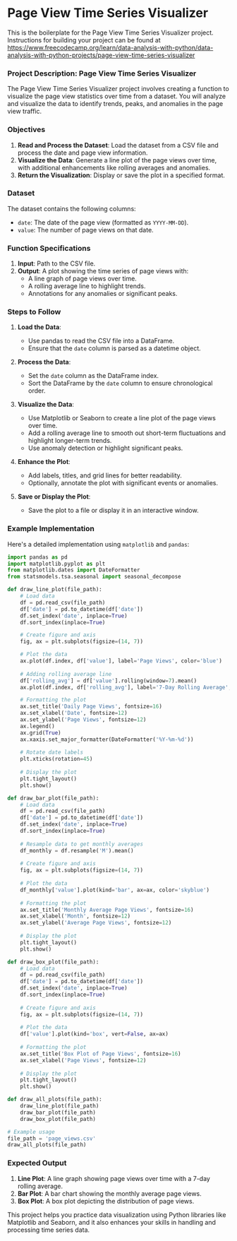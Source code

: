 # Page View Time Series Visualizer

This is the boilerplate for the Page View Time Series Visualizer project. Instructions for building your project can be found at https://www.freecodecamp.org/learn/data-analysis-with-python/data-analysis-with-python-projects/page-view-time-series-visualizer

### Project Description: Page View Time Series Visualizer

The Page View Time Series Visualizer project involves creating a function to visualize the page view statistics over time from a dataset. You will analyze and visualize the data to identify trends, peaks, and anomalies in the page view traffic.

### Objectives

1. **Read and Process the Dataset**: Load the dataset from a CSV file and process the date and page view information.
2. **Visualize the Data**: Generate a line plot of the page views over time, with additional enhancements like rolling averages and anomalies.
3. **Return the Visualization**: Display or save the plot in a specified format.

### Dataset

The dataset contains the following columns:
- `date`: The date of the page view (formatted as `YYYY-MM-DD`).
- `value`: The number of page views on that date.

### Function Specifications

1. **Input**: Path to the CSV file.
2. **Output**: A plot showing the time series of page views with:
   - A line graph of page views over time.
   - A rolling average line to highlight trends.
   - Annotations for any anomalies or significant peaks.

### Steps to Follow

1. **Load the Data**:
   - Use pandas to read the CSV file into a DataFrame.
   - Ensure that the `date` column is parsed as a datetime object.

2. **Process the Data**:
   - Set the `date` column as the DataFrame index.
   - Sort the DataFrame by the `date` column to ensure chronological order.

3. **Visualize the Data**:
   - Use Matplotlib or Seaborn to create a line plot of the page views over time.
   - Add a rolling average line to smooth out short-term fluctuations and highlight longer-term trends.
   - Use anomaly detection or highlight significant peaks.

4. **Enhance the Plot**:
   - Add labels, titles, and grid lines for better readability.
   - Optionally, annotate the plot with significant events or anomalies.

5. **Save or Display the Plot**:
   - Save the plot to a file or display it in an interactive window.

### Example Implementation

Here's a detailed implementation using `matplotlib` and `pandas`:

```python
import pandas as pd
import matplotlib.pyplot as plt
from matplotlib.dates import DateFormatter
from statsmodels.tsa.seasonal import seasonal_decompose

def draw_line_plot(file_path):
    # Load data
    df = pd.read_csv(file_path)
    df['date'] = pd.to_datetime(df['date'])
    df.set_index('date', inplace=True)
    df.sort_index(inplace=True)

    # Create figure and axis
    fig, ax = plt.subplots(figsize=(14, 7))

    # Plot the data
    ax.plot(df.index, df['value'], label='Page Views', color='blue')
    
    # Adding rolling average line
    df['rolling_avg'] = df['value'].rolling(window=7).mean()
    ax.plot(df.index, df['rolling_avg'], label='7-Day Rolling Average', color='red')

    # Formatting the plot
    ax.set_title('Daily Page Views', fontsize=16)
    ax.set_xlabel('Date', fontsize=12)
    ax.set_ylabel('Page Views', fontsize=12)
    ax.legend()
    ax.grid(True)
    ax.xaxis.set_major_formatter(DateFormatter('%Y-%m-%d'))
    
    # Rotate date labels
    plt.xticks(rotation=45)
    
    # Display the plot
    plt.tight_layout()
    plt.show()

def draw_bar_plot(file_path):
    # Load data
    df = pd.read_csv(file_path)
    df['date'] = pd.to_datetime(df['date'])
    df.set_index('date', inplace=True)
    df.sort_index(inplace=True)
    
    # Resample data to get monthly averages
    df_monthly = df.resample('M').mean()
    
    # Create figure and axis
    fig, ax = plt.subplots(figsize=(14, 7))
    
    # Plot the data
    df_monthly['value'].plot(kind='bar', ax=ax, color='skyblue')
    
    # Formatting the plot
    ax.set_title('Monthly Average Page Views', fontsize=16)
    ax.set_xlabel('Month', fontsize=12)
    ax.set_ylabel('Average Page Views', fontsize=12)
    
    # Display the plot
    plt.tight_layout()
    plt.show()

def draw_box_plot(file_path):
    # Load data
    df = pd.read_csv(file_path)
    df['date'] = pd.to_datetime(df['date'])
    df.set_index('date', inplace=True)
    df.sort_index(inplace=True)
    
    # Create figure and axis
    fig, ax = plt.subplots(figsize=(14, 7))
    
    # Plot the data
    df['value'].plot(kind='box', vert=False, ax=ax)
    
    # Formatting the plot
    ax.set_title('Box Plot of Page Views', fontsize=16)
    ax.set_xlabel('Page Views', fontsize=12)
    
    # Display the plot
    plt.tight_layout()
    plt.show()

def draw_all_plots(file_path):
    draw_line_plot(file_path)
    draw_bar_plot(file_path)
    draw_box_plot(file_path)

# Example usage
file_path = 'page_views.csv'
draw_all_plots(file_path)
```

### Expected Output

1. **Line Plot**: A line graph showing page views over time with a 7-day rolling average.
2. **Bar Plot**: A bar chart showing the monthly average page views.
3. **Box Plot**: A box plot depicting the distribution of page views.

This project helps you practice data visualization using Python libraries like Matplotlib and Seaborn, and it also enhances your skills in handling and processing time series data.
